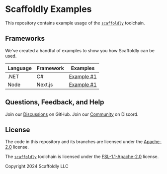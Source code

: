 # Scaffoldly Examples

This repository contains example usage of the [`scaffoldly`](https://scaffoldly.dev) toolchain.

## Frameworks

We've created a handful of examples to show you how Scaffoldly can be used.

| Language | Framework | Examples                                                                           |
| -------- | --------- | ---------------------------------------------------------------------------------- |
| .NET     | C#        | [Example #1](https://github.com/scaffoldly/scaffoldly-examples/tree/dotnet-csharp) |
| Node     | Next.js   | [Example #1](https://github.com/scaffoldly/scaffoldly-examples/tree/node-nextjs)   |

## Questions, Feedback, and Help

Join our [Discussions](https://github.com/scaffoldly/scaffoldly/discussions) on GitHub.
Join our [Community](https://scaffoldly.dev/community) on Discord.

## License

The code in this repository and its branches are licensed under the [Apache-2.0](LICENSE.md) license.

The [`scaffoldly`](https://github.com/scaffoldly/scaffoldly) toolchain is licensed under the [FSL-1.1-Apache-2.0](https://github.com/scaffoldly/scaffoldly?tab=License-1-ov-file) license.

Copyright 2024 Scaffoldly LLC
